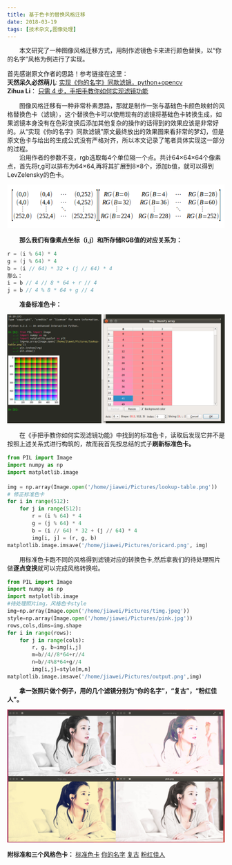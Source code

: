 ```yaml
---
title: 基于色卡的替换风格迁移
date: 2018-03-19
tags: [技术杂文,图像处理]
---
```


&emsp;&emsp;本文研究了一种图像风格迁移方式，用制作滤镜色卡来进行颜色替换，以“你的名字”风格为例进行了实现。
<!--more-->

首先感谢原文作者的思路！参考链接在这里：  
**天然呆久必然萌儿**: [实现《你的名字》同款滤镜，python+opencv](https://www.jianshu.com/p/c0759e322de7)  
**Zihua Li**： [只需 4 步，手把手教你如何实现滤镜功能](http://zihua.li/2014/06/implement-instagram-like-filters/)

&emsp;&emsp;图像风格迁移有一种非常朴素思路，那就是制作一张与基础色卡颜色映射的风格替换色卡（滤镜），这个替换色卡可以使用现有的滤镜将基础色卡转换生成，如果滤镜本身没有在色彩变换后添加其他复杂的操作的话得到的效果应该是非常好的。从“实现《你的名字》同款滤镜”原文最终放出的效果图来看非常的梦幻，但是原文色卡与给出的生成公式没有严格对齐，所以本文记录了笔者具体实现这一部分的过程。  
&emsp;&emsp;沿用作者的参数不变，rgb选取每4个单位隔一个点。共计64×64×64个像素点，首先将r,g可以排布为64×64,再将其扩展到8×8个，添加b值，就可以得到LevZelensky的色卡。

![](/static/基于色卡替换的风格迁移/构造色卡.png "先把r,g对应的64×64排布作出来，再扩展8×8到b")

&emsp;&emsp;**那么我们有像素点坐标（i,j）和所存储RGB值的对应关系为：**

```c
r = (i % 64) * 4
g = (j % 64) * 4
b = (i // 64) * 32 + (j // 64) * 4
那么：
i = b // 4 // 8 * 64 + r // 4
j = b // 4 % 8 * 64 + g // 4
```

&emsp;&emsp;**准备标准色卡：**

![](/static/基于色卡替换的风格迁移/前人的色卡.png "原文色卡我估计是浮点计算后取了整，不便于用公式做变换了")

&emsp;&emsp;在《手把手教你如何实现滤镜功能》中找到的标准色卡，读取后发现它并不是按照上述关系式进行构筑的，故而我首先按总结的式子**刷新标准色卡。**

```python
from PIL import Image
import numpy as np
import matplotlib.image

img = np.array(Image.open('/home/jiawei/Pictures/lookup-table.png'))
# 修正标准色卡
for i in range(512):
    for j in range(512):
        r = (i % 64) * 4
        g = (j % 64) * 4
        b = (i // 64) * 32 + (j // 64) * 4
        img[i, j] = (r, g, b)
matplotlib.image.imsave('/home/jiawei/Pictures/oricard.png', img)
``` 

&emsp;&emsp;用标准色卡跑不同的风格得到滤镜对应的转换色卡,然后拿我们的待处理照片做**逐点变换**就可以完成风格转换啦。

``` python
from PIL import Image
import numpy as np
import matplotlib.image
#待处理照片img，风格色卡style
img=np.array(Image.open('/home/jiawei/Pictures/timg.jpeg'))
style=np.array(Image.open('/home/jiawei/Pictures/pink.jpg'))
rows,cols,dims=img.shape
for i in range(rows):
    for j in range(cols):
        r, g, b=img[i,j]
        m=b//4//8*64+r//4
        n=b//4%8*64+g//4
        img[i,j]=style[m,n]
matplotlib.image.imsave('/home/jiawei/Pictures/output.png',img)
``` 

&emsp;&emsp;**拿一张照片做个例子，用的几个滤镜分别为“你的名字”，“复古”，“粉红佳人”。**

![效果对比](/static/基于色卡替换的风格迁移/result.png)

**附标准和三个风格色卡：**
[标准色卡](/static/基于色卡替换的风格迁移/oricard.png)
[你的名字](/static/基于色卡替换的风格迁移/yourname.jpg)
[复古](/static/基于色卡替换的风格迁移/fugu.jpg)
[粉红佳人](/static/基于色卡替换的风格迁移/pink.jpg)
